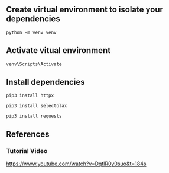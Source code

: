 ## Create virtual environment to isolate your dependencies
```
python -m venv venv
```

## Activate vitual environment
```
venv\Scripts\Activate
```

## Install dependencies
```
pip3 install httpx
```

```
pip3 install selectolax
```

```
pip3 install requests
```

## References
### Tutorial Video
https://www.youtube.com/watch?v=DqtlR0y0suo&t=184s


